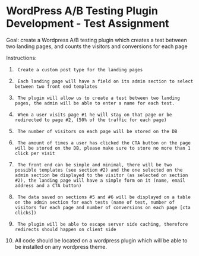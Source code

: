 # WordPress A/B Testing Plugin Development - Test Assignment

Goal: create a Wordpress A/B testing plugin which creates a test between two landing pages, and counts the visitors and conversions for each page
 
Instructions:
1.  	Create a custom post type for the landing pages
2.  	Each landing page will have a field on its admin section to select between two front end templates
3.  	The plugin will allow us to create a test between two landing pages, the admin will be able to enter a name for each test.
4.  	When a user visits page #1 he will stay on that page or be redirected to page #2, (50% of the traffic for each page)
5.  	The number of visitors on each page will be stored on the DB
6.  	The amount of times a user has clicked the CTA button on the page will be stored on the DB, please make sure to store no more than 1 click per visit
7.  	The front end can be simple and minimal, there will be two possible templates (see section #2) and the one selected on the admin section be displayed to the visitor (as selected on section #2), the landing page will have a simple form on it (name, email address and a CTA button)
8.  	The data saved on sections #5 and #6 will be displayed on a table on the admin section for each tests (name of test, number of visitors for each page and number of conversions on each page [cta clicks])
9.  	The plugin will be able to escape server side caching, therefore redirects should happen on client side
10.  All code should be located on a wordpress plugin which will be able to be installed on any wordpress theme.
